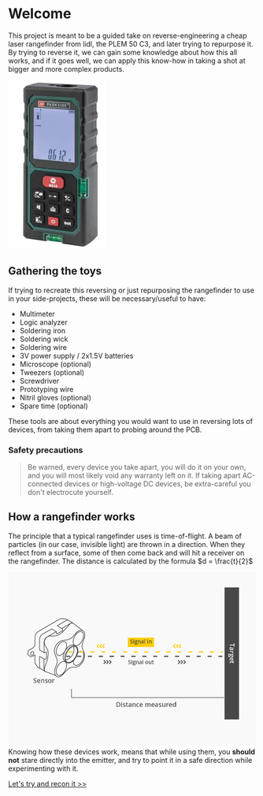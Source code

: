 
# Welcome 

This project is meant to be a guided take on reverse-engineering a cheap laser rangefinder from lidl, the PLEM 50 C3, and later trying to repurpose it. By trying to reverse it, we can gain some knowledge about how this all works, and if it goes well, we can apply this know-how in taking a shot at bigger and more complex products.

![The PLEM 50 C3 rangefinder](https://raw.githubusercontent.com/AndreiVladescu/Reverse-Engineering-Laser-Rangefinder/main/images/rangefinder.jpg)

## Gathering the toys

If trying to recreate this reversing or just repurposing the rangefinder to use in your side-projects, these will be necessary/useful to have:

- Multimeter
- Logic analyzer
- Soldering iron
- Soldering wick
- Soldering wire
- 3V power supply / 2x1.5V batteries
- Microscope (optional)
- Tweezers (optional)
- Screwdriver
- Prototyping wire
- Nitril gloves (optional)
- Spare time (optional)


These tools are about everything you would want to use in reversing lots of devices, from taking them apart to probing around the PCB.

### Safety precautions

> Be warned, every device you take apart, you will do it on your own, and you will most likely void any warranty left on it. If taking apart AC-connected devices or high-voltage DC devices, be extra-careful you don't electrocute yourself.

## How a rangefinder works

The principle that a typical rangefinder uses is time-of-flight. A beam of particles (in our case, invisible light) are thrown in a direction. When they reflect from a surface, some of then come back and will hit a receiver on the rangefinder. The distance is calculated by the formula $d = \frac{t}{2}$

![tof-principle](https://raw.githubusercontent.com/AndreiVladescu/Reverse-Engineering-Laser-Rangefinder/main/images/tof_principle.png)
Knowing how these devices work, means that while using them, you **should not** stare directly into the emitter, and try to point it in a safe direction while experimenting with it.

[Let's try and recon it >>](https://andreivladescu.github.io/Reverse-Engineering-Laser-Rangefinder/recon)
